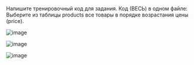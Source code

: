 Напишите тренировочный код для задания. Код (ВЕСЬ) в одном файле:
Выберите из таблицы products все товары в порядке возрастания цены (price).

![image](https://github.com/user-attachments/assets/b6571673-014d-41fa-adbf-bbbd3f1a4eaf)

![image](https://github.com/user-attachments/assets/95efca67-3254-4ea5-8ac1-11dc5b0a30b5)



![image](https://github.com/user-attachments/assets/1834b964-a06d-4c74-9a48-d2c6f8526fe7)

